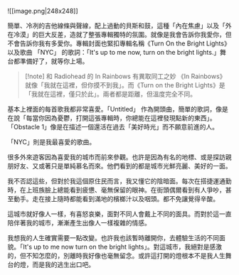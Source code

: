 ![[image.png|248x248]]

簡單、冷冽的吉他線條與聲線，配上過動的貝斯和鼓，這種「內在焦慮」以及「外在冷漠」的巨大反差，造就了整張專輯獨特的氛圍。就像是我會告訴你我愛你，但不會告訴你我有多愛你。專輯封面也緊扣專輯名稱《Turn On the Bright Lights》以及歌曲 「NYC」 的歌詞：「It's up to me now, turn on the bright lights.」舞台都準備好了，就等你上場。

> [!note] 和 Radiohead 的 In Rainbows 有異取同工之妙
>  《In Rainbows》就像「我就在這裡，但你摸不到我」。而《Turn on the Bright Lights》是「我就在這裡，僅只於此」。兩者都是距離，但溫度完全不同。

基本上裡面的每首歌我都非常喜愛。「Untitled」 作為開頭曲，簡單的歌詞，像是在說「每當你因為憂鬱，打開這張專輯時，你總能在這裡發現點新的東西」。「Obstacle 1」像是在描述一個還活在過去「美好時光」而不願意前進的人。

「NYC」則是我最喜愛的歌曲。

很多外來遊客因為喜愛我的城市而前來參觀。也許是因為有名的地標、或是探訪親朋好友、又或著只是單純慕名而來。他們看到的都是城市光鮮亮麗、美好的一面。

我不否認這些，但對於我這個原住民而言，我又懂它的陰暗面。每次在搭捷運通勤時，在上班族臉上總能看到疲憊、毫無保留的眼神。在街頭偶爾看到有人爭吵，甚至動手。走在接上隨時都能看到滿地的檳榔汁以及咽頭。都不免讓覺得辛酸。

這城市就好像人一樣，有喜怒哀樂，面對不同人會戴上不同的面具。而對於這一直陪伴著我的城市，漸漸產生出像人一樣複雜的情感。

我想我的人生確實需要一點改變。也許我也該暫時離開你，去體驗生活的不同面貌。「It's up to me now turn on the bright lights」。對這城市，我絕對是感激的，但不知怎麼的，別離時我好像也毫無留念。或許這打開的燈根本不是我人生舞台的燈，而是我的逃生出口吧。